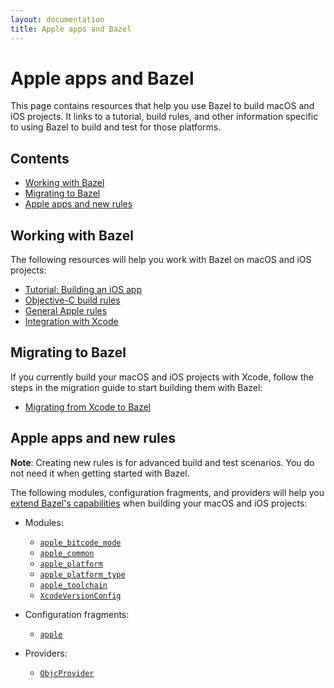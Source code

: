 ```yaml
---
layout: documentation
title: Apple apps and Bazel
---
```


# Apple apps and Bazel

This page contains resources that help you use Bazel to build macOS and iOS
projects. It links to a tutorial, build rules, and other information specific to
using Bazel to build and test for those platforms.

## Contents

- [Working with Bazel](#working-with-bazel)
- [Migrating to Bazel](#migrating-to-bazel)
- [Apple apps and new rules](#apple-apps-and-new-rules)

## Working with Bazel

The following resources will help you work with Bazel on macOS and iOS projects:

*  [Tutorial: Building an iOS app](tutorial/ios-app.html)
*  [Objective-C build rules](be/objective-c.html)
*  [General Apple rules](https://github.com/bazelbuild/rules_apple)
*  [Integration with Xcode](ide.html)

## Migrating to Bazel

If you currently build your macOS and iOS projects with Xcode, follow the steps
in the migration guide to start building them with Bazel:

*  [Migrating from Xcode to Bazel](migrate-xcode.html)

## Apple apps and new rules

**Note**: Creating new rules is for advanced build and test scenarios.
You do not need it when getting started with Bazel.

The following modules, configuration fragments, and providers will help you
[extend Bazel's capabilities](skylark/concepts.html)
when building your macOS and iOS projects:

*  Modules:

   *  [`apple_bitcode_mode`](skylark/lib/apple_bitcode_mode.html)
   *  [`apple_common`](skylark/lib/apple_common.html)
   *  [`apple_platform`](skylark/lib/apple_platform.html)
   *  [`apple_platform_type`](skylark/lib/apple_platform_type.html)
   *  [`apple_toolchain`](skylark/lib/apple_toolchain.html)
   *  [`XcodeVersionConfig`](skylark/lib/XcodeVersionConfig.html)

*  Configuration fragments:

   *  [`apple`](skylark/lib/apple.html)

*  Providers:

   *  [`ObjcProvider`](skylark/lib/ObjcProvider.html)
